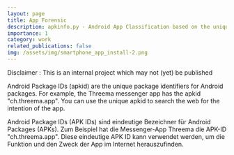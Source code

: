 ```yaml
---
layout: page
title: App Forensic
description: apkinfo.py - Android App Classification based on the unique apkid name
importance: 1
category: work
related_publications: false
img: /assets/img/smartphone_app_install-2.png
---
```


Disclaimer : This is an internal project which may not (yet) be published

Android Package IDs (apkid) are the unique package identifiers for Android packages. 
For example, the Threema messenger app has the apkid "ch.threema.app".
You can use the unique apkid to search the web for the intention of the app.

Android Package IDs (APK IDs) sind eindeutige Bezeichner für Android Packages (APKs). 
Zum Beispiel hat die Messenger-App Threema die APK-ID "ch.threema.app".
Diese eindeutige APK ID kann verwendet werden, um die Funktion und den Zweck der App im Internet herauszufinden.
